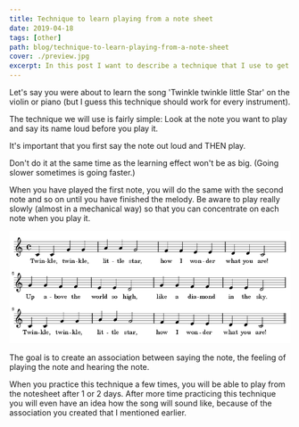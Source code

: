 ```yaml
---
title: Technique to learn playing from a note sheet
date: 2019-04-18
tags: [other]
path: blog/technique-to-learn-playing-from-a-note-sheet
cover: ./preview.jpg
excerpt: In this post I want to describe a technique that I use to get better at playing songs from a note sheet.
---
```


Let's say you were about to learn the song 'Twinkle twinkle little Star' on the violin or piano (but I guess this technique should work for every instrument).

The technique we will use is fairly simple: Look at the note you want to play and say its name loud before you play it.
  
It's important that you first say the note out loud and THEN play.     

Don't do it at the same time as the learning effect won't be as big. (Going slower sometimes is going faster.) 
 
When you have played the first note, you will do the same with the second note and so on until you have finished the melody.
Be aware to play really slowly (almost in a mechanical way) so that you can concentrate on each note when you play it.

![song](./song.png "In this example this technique would be like this: Say C - Play C - Say C - Play C - Say G - Play G (and so on)")

The goal is to create an association between saying the note, the feeling of playing the note and hearing the note.

When you practice this technique a few times, you will be able to play from the notesheet after 1 or 2 days.
After more time practicing this technique you will even have an idea how the song will sound like, because of the association you created that I mentioned earlier.








